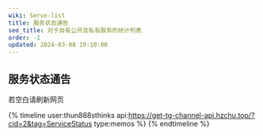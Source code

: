 ```yaml
---
wiki: Serve-list
title: 服务状态通告
seo_title: 对于自有公开及私有服务的统计列表
order: -1
updated: 2024-03-08 19:10:00
---
```


## 服务状态通告

若空白请刷新网页

{% timeline user:thun888sthinks api:https://get-tg-channel-api.hzchu.top/?cid=2&tag=ServiceStatus type:memos %}
{% endtimeline %}